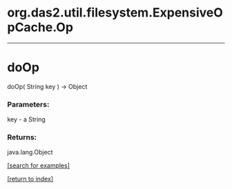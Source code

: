 # org.das2.util.filesystem.ExpensiveOpCache.Op
***
<a name="doOp"></a>
# doOp
doOp( String key ) &rarr; Object



### Parameters:
key - a String

### Returns:
java.lang.Object


<a href="https://github.com/autoplot/dev/search?q=doOp&unscoped_q=doOp">[search for examples]</a>

<a href="https://github.com/autoplot/documentation/blob/master/javadoc/index-all.md">[return to index]</a>

